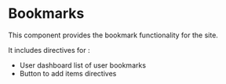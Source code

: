 Bookmarks
============

This component provides the bookmark functionality for the site. 
 
It includes directives for : 

- User dashboard list of user bookmarks
- Button to add items directives

